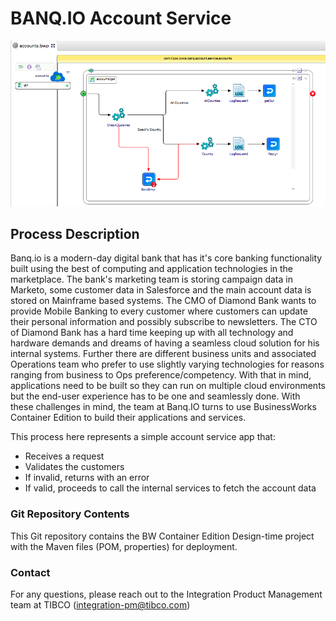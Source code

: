 # BANQ.IO Account Service

![alt tag](/AccountServiceProcess.png)

## Process Description

Banq.io is a modern-day digital bank that has it's core banking functionality built using the best of computing and application technologies in the marketplace. The bank's marketing team is storing campaign data in Marketo, some customer data in Salesforce and the main account data is stored on Mainframe based systems. The CMO of Diamond Bank wants to provide Mobile Banking to every customer where customers can update their personal information and possibly subscribe to newsletters. The CTO of Diamond Bank has a hard time keeping up with all technology and hardware demands and dreams of having a seamless cloud solution for his internal systems. Further there are different business units and associated Operations team who prefer to use slightly varying technologies for reasons ranging from business to Ops preference/competency. With that in mind, applications need to be built so they can run on multiple cloud environments but the end-user experience has to be one and seamlessly done. With these challenges in mind, the team at Banq.IO turns to use BusinessWorks Container Edition to build their applications and services.

This process here represents a simple account service app that:
* Receives a request
* Validates the customers
* If invalid, returns with an error
* If valid, proceeds to call the internal services to fetch the account data

### Git Repository Contents

This Git repository contains the BW Container Edition Design-time project with the Maven files (POM, properties) for deployment.

### Contact

For any questions, please reach out to the Integration Product Management team at TIBCO (integration-pm@tibco.com)
